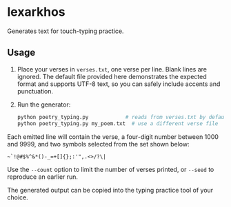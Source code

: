 # lexarkhos

Generates text for touch-typing practice.

## Usage

1. Place your verses in `verses.txt`, one verse per line. Blank lines are
   ignored. The default file provided here demonstrates the expected format and
   supports UTF-8 text, so you can safely include accents and punctuation.
2. Run the generator:

   ```bash
   python poetry_typing.py            # reads from verses.txt by default
   python poetry_typing.py my_poem.txt  # use a different verse file
   ```

Each emitted line will contain the verse, a four-digit number between 1000 and
9999, and two symbols selected from the set shown below:

```
~`!@#$%^&*()-_=+[]{};:'",.<>/?\|
```

Use the `--count` option to limit the number of verses printed, or `--seed` to
reproduce an earlier run.

The generated output can be copied into the typing practice tool of your
choice.
